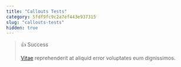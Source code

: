 ```yaml
---
title: "Callouts Tests"
category: 5fdf9fc9c2a7ef443e937315
slug: "callouts-tests"
hidden: true
---
```


> 👍 Success
> 
> <a href="http://www.google.com">Vitae</a> <span>reprehenderit</span> at aliquid error voluptates eum dignissimos.
